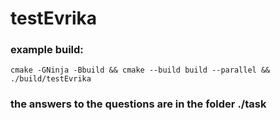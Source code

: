 # testEvrika
### example build:
```
cmake -GNinja -Bbuild && cmake --build build --parallel && ./build/testEvrika
```
### the answers to the questions are in the folder ./task
